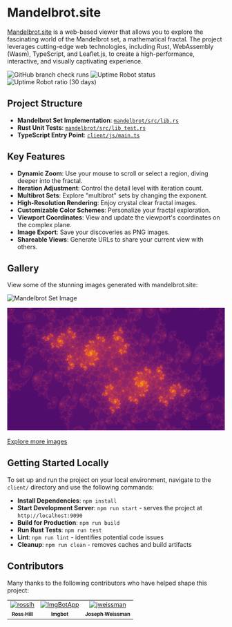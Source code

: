 # Mandelbrot.site

[Mandelbrot.site](https://mandelbrot.site) is a web-based viewer that allows you to explore the fascinating world of the Mandelbrot set, a mathematical fractal. The project leverages cutting-edge web technologies, including Rust, WebAssembly (Wasm), TypeScript, and Leaflet.js, to create a high-performance, interactive, and visually captivating experience.

![GitHub branch check runs](https://img.shields.io/github/check-runs/rosslh/mandelbrot.site/master?style=flat-square&label=Checks)
![Uptime Robot status](https://img.shields.io/uptimerobot/status/m792388109-4c544ded2b0e440130ddd401?up_message=online&style=flat-square&label=Status)
![Uptime Robot ratio (30 days)](<https://img.shields.io/uptimerobot/ratio/m792388109-4c544ded2b0e440130ddd401?style=flat-square&label=Uptime%20(1mo)>)

## Project Structure

- **Mandelbrot Set Implementation**: [`mandelbrot/src/lib.rs`](mandelbrot/src/lib.rs)
- **Rust Unit Tests**: [`mandelbrot/src/lib_test.rs`](mandelbrot/src/lib_test.rs)
- **TypeScript Entry Point**: [`client/js/main.ts`](client/js/main.ts)

## Key Features

- **Dynamic Zoom**: Use your mouse to scroll or select a region, diving deeper into the fractal.
- **Iteration Adjustment**: Control the detail level with iteration count.
- **Multibrot Sets**: Explore "multibrot" sets by changing the exponent.
- **High-Resolution Rendering**: Enjoy crystal clear fractal images.
- **Customizable Color Schemes**: Personalize your fractal exploration.
- **Viewport Coordinates**: View and update the viewport's coordinates on the complex plane.
- **Image Export**: Save your discoveries as PNG images.
- **Shareable Views**: Generate URLs to share your current view with others.

## Gallery

View some of the stunning images generated with mandelbrot.site:

![Mandelbrot Set Image](https://raw.githubusercontent.com/rosslh/mandelbrot.site/master/example-images/mandelbrot-4.png)

![Mandelbrot Set Image](https://raw.githubusercontent.com/rosslh/mandelbrot.site/master/example-images/mandelbrot-2.png)

[Explore more images](/example-images)

## Getting Started Locally

To set up and run the project on your local environment, navigate to the `client/` directory and use the following commands:

- **Install Dependencies**: `npm install`
- **Start Development Server**: `npm run start` - serves the project at `http://localhost:9090`
- **Build for Production**: `npm run build`
- **Run Rust Tests**: `npm run test`
- **Lint**: `npm run lint` - identifies potential code issues
- **Cleanup**: `npm run clean` - removes caches and build artifacts

## Contributors

Many thanks to the following contributors who have helped shape this project:

<!-- readme: collaborators,contributors,ImgBotApp/- -start -->
<table>
	<tbody>
		<tr>
            <td align="center">
                <a href="https://github.com/rosslh">
                    <img src="https://avatars.githubusercontent.com/u/8635605?v=4" width="100;" alt="rosslh"/>
                    <br />
                    <sub><b>Ross Hill</b></sub>
                </a>
            </td>
            <td align="center">
                <a href="https://github.com/ImgBotApp">
                    <img src="https://avatars.githubusercontent.com/u/31427850?v=4" width="100;" alt="ImgBotApp"/>
                    <br />
                    <sub><b>Imgbot</b></sub>
                </a>
            </td>
            <td align="center">
                <a href="https://github.com/jweissman">
                    <img src="https://avatars.githubusercontent.com/u/122646?v=4" width="100;" alt="jweissman"/>
                    <br />
                    <sub><b>Joseph Weissman</b></sub>
                </a>
            </td>
		</tr>
	<tbody>
</table>
<!-- readme: collaborators,contributors,ImgBotApp/- -end -->
